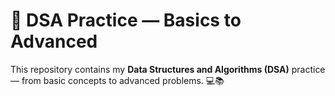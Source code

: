 # 🚀 **DSA Practice — Basics to Advanced**

This repository contains my **Data Structures and Algorithms (DSA)** practice — from basic concepts to advanced problems. 💻📚
